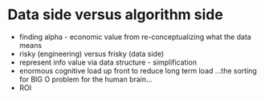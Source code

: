 # Data side versus algorithm side 


- finding alpha - economic value from re-conceptualizing what the data means
- risky (engineering) versus frisky (data side)
- represent info value via data structure - simplification 
- enormous cognitive load up front to reduce long term load ...the sorting for BIG O problem for the human brain... 
- ROI
